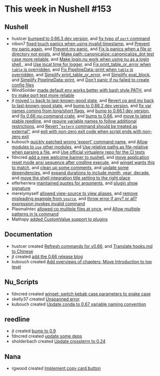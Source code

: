 # This week in Nushell #153


## Nushell


- hustcer [bumped to 0.66.3 dev version](https://github.com/nushell/nushell/pull/6183), and [fix typo of `port` command](https://github.com/nushell/nushell/pull/6120) 
- nibon7 [fixed touch panics when using invalid timestamp](https://github.com/nushell/nushell/pull/6181), and [Prevent mv panic again](https://github.com/nushell/nushell/pull/6171), and [Prevent mv panic](https://github.com/nushell/nushell/pull/6158), and [Fix ls panics when a file or directory not exists](https://github.com/nushell/nushell/pull/6148), and [Make path::canonicalize::canonicalize_dot test case more reliable](https://github.com/nushell/nushell/pull/6141), and [Make login.nu work when using nu as a login shell ](https://github.com/nushell/nushell/pull/6134), and [Use local time for logger](https://github.com/nushell/nushell/pull/6132), and [Fix print_table_or_error when `table` is overridden](https://github.com/nushell/nushell/pull/6130), and [Fix PipelineData::print when `table` is overridden](https://github.com/nushell/nushell/pull/6129), and [Simplify print_table_or_error](https://github.com/nushell/nushell/pull/6122), and [Simplify eval_block](https://github.com/nushell/nushell/pull/6121), and [Simplify PipelineData::print](https://github.com/nushell/nushell/pull/6119), and [Don't panic if nu failed to create config files ](https://github.com/nushell/nushell/pull/6104) 
- WindSoilder [made default env works better with bash style PATH](https://github.com/nushell/nushell/pull/6176), and [try make port test more reliable](https://github.com/nushell/nushell/pull/6117) 
- jt [moved `ls` back to last-known-good state](https://github.com/nushell/nushell/pull/6175), and [Revert cp and mv back to last-known-good state](https://github.com/nushell/nushell/pull/6169), and [bump to 0.66.2 dev version](https://github.com/nushell/nushell/pull/6157), and [fix var names coming from long/short flags](https://github.com/nushell/nushell/pull/6142), and [bump to 0.66.1 dev version](https://github.com/nushell/nushell/pull/6140), and [fix 0.66 nu-command crate](https://github.com/nushell/nushell/pull/6138), and [bump to 0.66](https://github.com/nushell/nushell/pull/6137), and [move to latest stable reedline](https://github.com/nushell/nushell/pull/6136), and [require variable names to follow additional restrictions](https://github.com/nushell/nushell/pull/6125), and [Revert "`extern` command should be treated as external"](https://github.com/nushell/nushell/pull/6116), and [exit with non-zero exit code when script ends with non-zero exit](https://github.com/nushell/nushell/pull/6115) 
- kubouch [quickly patched wrong 'export' command name](https://github.com/nushell/nushell/pull/6168), and [Allow modules to `use` other modules](https://github.com/nushell/nushell/pull/6162), and [Use relative paths as file-relative when parsing a file](https://github.com/nushell/nushell/pull/6150), and [Use official virtualenv repo for the CI tests](https://github.com/nushell/nushell/pull/6127) 
- fdncred [add a new welcome banner to nushell](https://github.com/nushell/nushell/pull/6163), and [move application reset mode ansi sequence after cmdline execute](https://github.com/nushell/nushell/pull/6153), and [winget wants this to match](https://github.com/nushell/nushell/pull/6152), and [clean up some comments](https://github.com/nushell/nushell/pull/6147), and [update some dependencies](https://github.com/nushell/nushell/pull/6131), and [expand durations to include month, year, decade](https://github.com/nushell/nushell/pull/6123), and [move the shell integration title setting to the right place](https://github.com/nushell/nushell/pull/6112) 
- elferherrera [maintained quotes for arguments](https://github.com/nushell/nushell/pull/6161), and [plugin show signature](https://github.com/nushell/nushell/pull/6126) 
- merelymyself [allowed view-source to view aliases](https://github.com/nushell/nushell/pull/6135), and [remove misleading example from `source`](https://github.com/nushell/nushell/pull/6118), and [throw error if any? or all? expression invokes invalid command](https://github.com/nushell/nushell/pull/6110) 
- PlasmaIntec [allowed cp multiple files at once](https://github.com/nushell/nushell/pull/6114), and [Allow multiple patterns in ls command](https://github.com/nushell/nushell/pull/6098) 
- Mathspy [added CustomValue support to plugins](https://github.com/nushell/nushell/pull/6070) 

## Documentation

- hustcer created [Refresh commands for v0.66](https://github.com/nushell/nushell.github.io/pull/544), and [Translate hooks.md to Chinese](https://github.com/nushell/nushell.github.io/pull/541) 
- jt created [add the 0.66 release blog](https://github.com/nushell/nushell.github.io/pull/543) 
- kubouch created [Add overviews of chapters; Move Introduction to top level](https://github.com/nushell/nushell.github.io/pull/542) 

## Nu_Scripts

- fdncred created [winget: switch kebab case parameters to snake case](https://github.com/nushell/nu_scripts/pull/269) 
- skelly37 created [Unspanned error](https://github.com/nushell/nu_scripts/pull/267) 
- kubouch created [Update conda to 0.67 variable naming convention](https://github.com/nushell/nu_scripts/pull/266) 

## reedline

- jt created [bump to 0.9](https://github.com/nushell/reedline/pull/454) 
- fdncred created [update some deps](https://github.com/nushell/reedline/pull/453) 
- sholderbach created [Update crossterm to 0.24](https://github.com/nushell/reedline/pull/447) 

## Nana

- rgwood created [Implement copy card button](https://github.com/nushell/nana/pull/61) 
